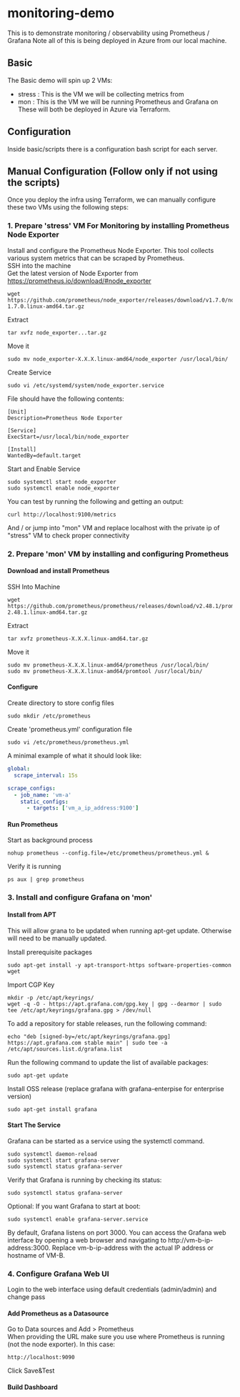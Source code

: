 # monitoring-demo

This is to demonstrate monitoring / observability using Prometheus / Grafana 
Note all of this is being deployed in Azure from our local machine.

## Basic 

The Basic demo will spin up 2 VMs:
- stress : This is the VM we will be collecting metrics from
- mon : This is the VM we will be running Prometheus and Grafana on 
These will both be deployed in Azure via Terraform. 

## Configuration 

Inside basic/scripts there is a configuration bash script for each server.





## Manual Configuration (Follow only if not using the scripts)

Once you deploy the infra using Terraform, we can manually configure these two VMs using the following steps: 

### 1. Prepare 'stress' VM For Monitoring by installing Prometheus Node Exporter
Install and configure the Prometheus Node Exporter. This tool collects various system metrics that can be scraped by Prometheus. <br>
SSH into the machine <br>
Get the latest version of Node Exporter from https://prometheus.io/download/#node_exporter 

```
wget https://github.com/prometheus/node_exporter/releases/download/v1.7.0/node_exporter-1.7.0.linux-amd64.tar.gz
```

Extract 

```
tar xvfz node_exporter...tar.gz
```
Move it

```
sudo mv node_exporter-X.X.X.linux-amd64/node_exporter /usr/local/bin/
```

Create Service

```
sudo vi /etc/systemd/system/node_exporter.service
```

File should have the following contents:

```
[Unit]
Description=Prometheus Node Exporter

[Service]
ExecStart=/usr/local/bin/node_exporter

[Install]
WantedBy=default.target
```

Start and Enable Service

```
sudo systemctl start node_exporter
sudo systemctl enable node_exporter
```

You can test by running the following and getting an output: 

```
curl http://localhost:9100/metrics 
```

And / or jump into "mon" VM and replace localhost with the private ip of "stress" VM to check proper connectivity

### 2. Prepare 'mon' VM by installing and configuring Prometheus

#### Download and install Prometheus 
SSH Into Machine

```
wget https://github.com/prometheus/prometheus/releases/download/v2.48.1/prometheus-2.48.1.linux-amd64.tar.gz
```

Extract 

```
tar xvfz prometheus-X.X.X.linux-amd64.tar.gz
```

Move it

```
sudo mv prometheus-X.X.X.linux-amd64/prometheus /usr/local/bin/
sudo mv prometheus-X.X.X.linux-amd64/promtool /usr/local/bin/
```

#### Configure

Create directory to store config files 


```
sudo mkdir /etc/prometheus
```


Create 'prometheus.yml' configuration file 


```
sudo vi /etc/prometheus/prometheus.yml
```


A minimal example of what it should look like: 


```yml
global:
  scrape_interval: 15s

scrape_configs:
  - job_name: 'vm-a'
    static_configs:
      - targets: ['vm_a_ip_address:9100']
```

#### Run Prometheus 

Start as background process


```
nohup prometheus --config.file=/etc/prometheus/prometheus.yml &
```


Verify it is running 


```
ps aux | grep prometheus
```

### 3. Install and configure Grafana on 'mon'

#### Install from APT
This will allow grana to be updated when running apt-get update. Otherwise will need to be manually updated. 

Install prerequisite packages

```
sudo apt-get install -y apt-transport-https software-properties-common wget
```

Import CGP Key

```
mkdir -p /etc/apt/keyrings/
wget -q -O - https://apt.grafana.com/gpg.key | gpg --dearmor | sudo tee /etc/apt/keyrings/grafana.gpg > /dev/null
```

To add a repository for stable releases, run the following command:

```
echo "deb [signed-by=/etc/apt/keyrings/grafana.gpg] https://apt.grafana.com stable main" | sudo tee -a /etc/apt/sources.list.d/grafana.list
```

Run the following command to update the list of available packages:

```
sudo apt-get update
```

Install OSS release (replace grafana with grafana-enterpise for enterprise version)

```
sudo apt-get install grafana
```


#### Start The Service

Grafana can be started as a service using the systemctl command.

```
sudo systemctl daemon-reload
sudo systemctl start grafana-server
sudo systemctl status grafana-server
```

Verify that Grafana is running by checking its status:

```
sudo systemctl status grafana-server
```

Optional: If you want Grafana to start at boot: 

```
sudo systemctl enable grafana-server.service
```

By default, Grafana listens on port 3000. You can access the Grafana web interface by opening a web browser and navigating to http://vm-b-ip-address:3000. Replace vm-b-ip-address with the actual IP address or hostname of VM-B.

### 4. Configure Grafana Web UI 

Login to the web interface using default credentials (admin/admin) and change pass

#### Add Prometheus as a Datasource

Go to Data sources and Add > Prometheus <br>
When providing the URL make sure you use where Prometheus is running (not the node exporter). In this case: 

```
http://localhost:9090
```

Click Save&Test

#### Build Dashboard 
